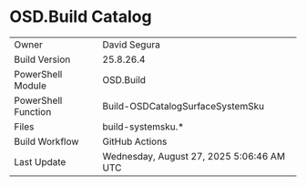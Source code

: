 ﻿# OSD.Build Catalog

| | |
|-|-|
| Owner | David Segura |
| Build Version | 25.8.26.4 |
| PowerShell Module | OSD.Build |
| PowerShell Function | Build-OSDCatalogSurfaceSystemSku |
| Files | build-systemsku.* |
| Build Workflow | GitHub Actions |
| Last Update | Wednesday, August 27, 2025 5:06:46 AM UTC |
